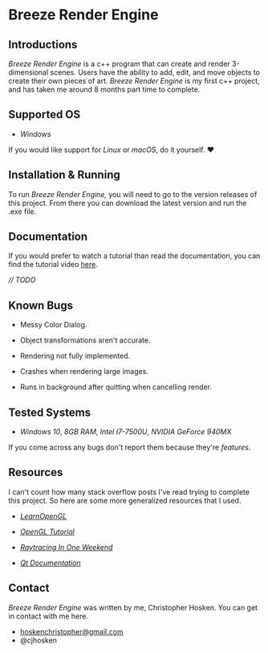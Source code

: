 # Breeze Render Engine

## Introductions

*Breeze Render Engine* is a c++ program that can create and render 3-dimensional scenes. Users have the ability to add, edit, and move objects to create their own pieces of art. *Breeze Render Engine* is my first c++ project, and has taken me around 8 months part time to complete.

## Supported OS

- *Windows*

If you would like support for *Linux* or *macOS*, do it yourself. ❤

## Installation & Running

To run *Breeze Render Engine,* you will need to go to the version releases of this project. From there you can download the latest version and run the .exe file.

## Documentation

If you would prefer to watch a tutorial than read the documentation, you can find the tutorial video [here](http://youtube.com).

*// TODO*

## Known Bugs

- Messy Color Dialog.

- Object transformations aren't accurate.

- Rendering not fully implemented.
- Crashes when rendering large images.
- Runs in background after quitting when cancelling render.


## Tested Systems

- *Windows 10*, *8GB RAM*, *Intel I7-7500U*, *NVIDIA GeForce 940MX*

If you come across any bugs don't report them because they're *features*.

## Resources
I can't count how many stack overflow posts I've read trying to complete this project. So here are some more generalized resources that I used.

- [*LearnOpenGL*](https://learnopengl.com/)

- [*OpenGL Tutorial*](http://www.opengl-tutorial.org/)

- [*Raytracing In One Weekend*](https://raytracing.github.io/books/RayTracingInOneWeekend.html)

- [*Qt Documentation*](https://doc.qt.io/)

## Contact

*Breeze Render Engine* was written by me, Christopher Hosken. You can get in contact with me here.

- hoskenchristopher@gmail.com
- @cjhosken